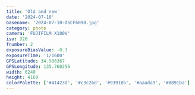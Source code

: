 ```yaml
---
title: 'Old and new'
date: '2024-07-10'
basename: '2024-07-10-DSCF6098.jpg'
category: photo
camera: 'FUJIFILM X100V'
iso: 320
fnumber: 2
exposureBiasValue: -0.3
exposureTime: '1/1600'
GPSLatitude: 34.986367
GPSLongitude: 135.760256
width: 6240
height: 4160
colorPalette: ['#41423d', '#c3c2bd', '#93918b', '#aaada9', '#8891ba']
---
```

